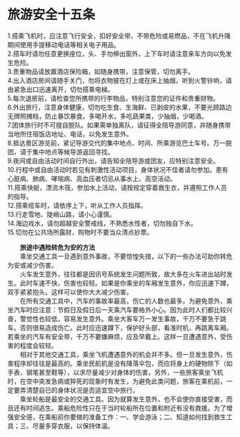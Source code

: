 # 旅游安全十五条  

1.搭乘飞机时，应注意飞行安全，扣好安全带，不带危险或易燃品，不在飞机升降期间使用手提移动电话等相关电子用品。  
2.搭车时请勿任意更换座位，头、手勿伸出窗外，上下车时请注意来车方向以免发生危险。  
3.贵重物品请放置酒店保险箱，如随身携带，注意保管，切勿离手。  
4.出入酒店房间请随手关门，勿将衣物披在灯上或在床上抽烟，听到火警铃响，请由紧急出口迅速离开，切勿搭乘电梯。  
5.每次退房前，请检查您所携带的行李物品，特别注意您的证件和贵重财物。  
6.外出旅行，注意身体健康，切勿吃生食、生海鲜、已剥皮的水果，不要光顾路边无牌照摊档，防止暴饮暴食。多喝开水，多吃蔬果类，少抽烟，少喝酒。  
7.团体旅行时不可擅自脱队。如果需单独离队，请征得全陪导游同意，并随身携带当地所住宿饭店地址、电话，以免发生意外。  
8.抵达景区游览前，紧记导游交代的集中地点、时间、所乘游览巴士车号。万一脱团，请于集中地点等候导游返回寻找。  
9.夜间或自由活动时间自行外出，请告知全陪导游或团友，应特别注意安全。  
10.行程中或自由活动时若见有刺激性活动项目，身体状况不佳者请勿参加。患有心脏病、肺病、哮喘病、高血压者切忌从事水上、高空活动。  
11.搭乘快艇，漂流木筏，参加水上活动，请按规定穿着救生衣，并遵照工作人员的指导。  
12.搭乘缆车时，请依序上下，听从工作人员指挥。  
13.行走雪地、陡峭山路，请小心谨慎。  
14.海边戏水，请勿超越安全警戒线，不熟悉水性者，切勿独自下水。  
15.切勿在公共场所露财，购物时不要当众清点钞票。  

&emsp;&emsp;**旅途中遇险转危为安的方法**  
&emsp;&emsp;乘坐交通工具一旦遇到意外事故，不要惊惶失措，以下的一些办法可助你转危为安或减少伤害。  
&emsp;&emsp;火车发生意外，往往都是因讯号系统发生问题所致，故大多在火车进出站时发生。此时车速不快，伤害也较轻。如果是你乘坐的车厢发生意外，你应迅速下蹲，双手紧紧抱头。这样可以使你大大减少伤害。  
&emsp;&emsp;在所有交通工具中，汽车的事故率最高，伤亡的人数也最多。为避免意外，乘坐汽车时应注意：节假日及假日后一天乘汽车要格外小心。因为此时人们都比较兴奋，警觉性也较低，容易发生意外。乘坐大客车万一发生事故，千万不要急于跳车。否则很易造成伤亡。此时应迅速蹲下，保护好头部，看准时机，再跳离车厢。若乘坐的汽车有安全带，千万不要嫌麻烦，应及早戴上。这样一旦遭遇意外，受伤害的程度会较轻。  
&emsp;&emsp;相对于其他交通工具，乘坐飞机遭遇意外的机会并不多。但一旦发生意外，伤害程序却往往是最高的。乘坐民航机是没有降落伞包，而应将身上的硬物除下（如手表、钢笔甚至鞋等），以求尽量减少对身体的伤害。另外，一些旅客乘坐飞机时，在空中突发急病或猝死的现象时有发生，为避免此类问题，旅客在乘机前，一定要弄清楚自已的身体状况是否适宜空中旅行。  
&emsp;&emsp;乘坐轮船是最安全的交通工具。因为就算发生意外，也不会使你直接受害，而且还有时间逃生。乘船危险性只在于当时轮船所在位置和附近有没有救援。为了增强安全感，在乘船前你要做的准备工作：一、学会游泳；二、知道如何找到救生工具；三、尽量多穿衣服，以保持体温。  
<!-- Last processed: 2025-07-22 03:44:30 -->
